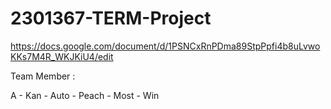 # 2301367-TERM-Project

<https://docs.google.com/document/d/1PSNCxRnPDma89StpPpfi4b8uLvwoKKs7M4R_WKJKiU4/edit>

  Team Member :

  A - Kan - Auto - Peach - Most - Win
